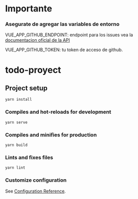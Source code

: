 # Importante

### Asegurate de agregar las variables de entorno
VUE_APP_GITHUB_ENDPOINT: endpoint para los issues vea la [documentacion oficial de la API](https://docs.github.com/en/rest/issues/issues?apiVersion=2022-11-28#list-repository-issues)

VUE_APP_GITHUB_TOKEN: tu token de acceso de github.


# todo-proyect

## Project setup
```
yarn install
```

### Compiles and hot-reloads for development
```
yarn serve
```

### Compiles and minifies for production
```
yarn build
```

### Lints and fixes files
```
yarn lint
```

### Customize configuration
See [Configuration Reference](https://cli.vuejs.org/config/).
